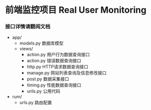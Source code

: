 # 前端监控项目 Real User Monitoring

### 接口详情请翻阅文档

- app/
  - models.py 数据库模型
  - views/
    - action.py 用户行为数据查询接口
    - action.py 错误数据查询接口
    - http.py HTTP请求数据查询接口
    - manage.py 网站列表查询及信息修改接口
    - post.py 数据采集接口
    - timing.py 性能数据查询接口
    - urils.py 公用代码
- rum/
  - urls.py 路由配置